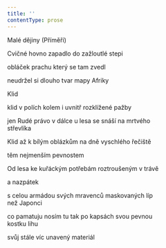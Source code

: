 ```yaml
---
title: ''
contentType: prose
---
```


Malé dějiny (Příměří)

Cvičné hovno zapadlo do zažloutlé stepi

obláček prachu který se tam zvedl

neudržel si dlouho tvar mapy Afriky

Klid

klid v polích kolem i uvnitř rozklížené pažby

jen Rudé právo v dálce u lesa se snáší na mrtvého  
střevlíka

Klid až k bílým oblázkům na dně vyschlého řečiště

těm nejmenším pevnostem

Od lesa ke kuřáckým potřebám roztroušeným v trávě

a nazpátek

s celou armádou svých mravenců maskovaných líp  
než Japonci

co pamatuju nosím tu tak po kapsách svou pevnou  
kostku lihu

svůj stále víc unavený materiál
